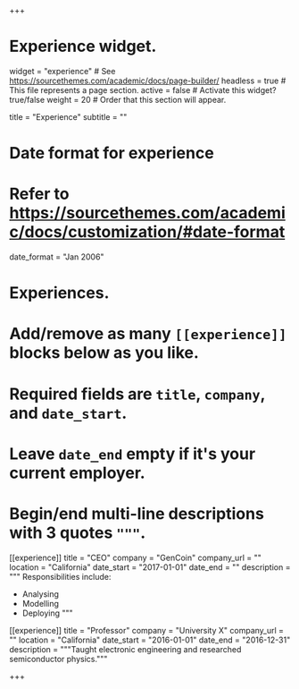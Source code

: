 +++
# Experience widget.
widget = "experience"  # See https://sourcethemes.com/academic/docs/page-builder/
headless = true  # This file represents a page section.
active = false  # Activate this widget? true/false
weight = 20  # Order that this section will appear.

title = "Experience"
subtitle = ""

# Date format for experience
#   Refer to https://sourcethemes.com/academic/docs/customization/#date-format
date_format = "Jan 2006"

# Experiences.
#   Add/remove as many `[[experience]]` blocks below as you like.
#   Required fields are `title`, `company`, and `date_start`.
#   Leave `date_end` empty if it's your current employer.
#   Begin/end multi-line descriptions with 3 quotes `"""`.
[[experience]]
title = "CEO"
company = "GenCoin"
company_url = ""
location = "California"
date_start = "2017-01-01"
date_end = ""
description = """
Responsibilities include:

* Analysing
* Modelling
* Deploying
"""

[[experience]]
title = "Professor"
company = "University X"
company_url = ""
location = "California"
date_start = "2016-01-01"
date_end = "2016-12-31"
description = """Taught electronic engineering and researched semiconductor physics."""

+++
